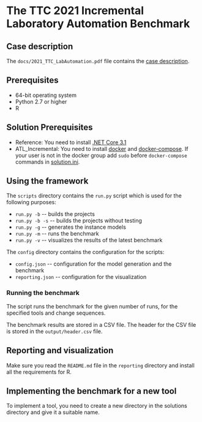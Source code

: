 # The TTC 2021 Incremental Laboratory Automation Benchmark

## Case description

The `docs/2021_TTC_LabAutomation.pdf` file contains the [case description](https://github.com/tecan/ttc21incrementalLabWorkflows/raw/master/docs/2021_TTC_LabAutomation.pdf).

## Prerequisites

* 64-bit operating system
* Python 2.7 or higher
* R

## Solution Prerequisites

* Reference: You need to install [.NET Core 3.1](https://dotnet.microsoft.com/download/dotnet/3.1)
* ATL_Incremental: You need to install [docker](https://docs.docker.com/engine/install/) and [docker-compose](https://github.com/docker/compose). If your user is not in the docker group add `sudo` before `docker-compose` commands in [solution.ini](solutions/ATL_Incremental/solution.ini).

## Using the framework

The `scripts` directory contains the `run.py` script which is used for the following purposes:
* `run.py -b` -- builds the projects
* `run.py -b -s` -- builds the projects without testing
* `run.py -g` -- generates the instance models
* `run.py -m` -- runs the benchmark
* `run.py -v` -- visualizes the results of the latest benchmark

The `config` directory contains the configuration for the scripts:
* `config.json` -- configuration for the model generation and the benchmark
* `reporting.json` -- configuration for the visualization

### Running the benchmark

The script runs the benchmark for the given number of runs, for the specified tools and change sequences.

The benchmark results are stored in a CSV file. The header for the CSV file is stored in the `output/header.csv` file.

## Reporting and visualization

Make sure you read the `README.md` file in the `reporting` directory and install all the requirements for R.

## Implementing the benchmark for a new tool

To implement a tool, you need to create a new directory in the solutions directory and give it a suitable name.
